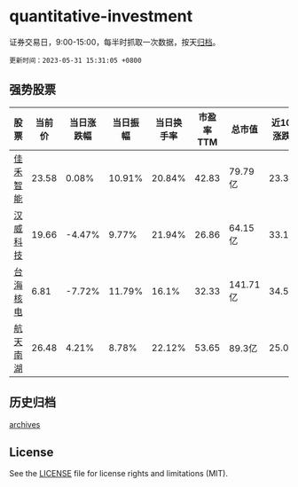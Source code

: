 # quantitative-investment

证券交易日，9:00-15:00，每半时抓取一次数据，按天[归档](archives)。

`更新时间：2023-05-31 15:31:05 +0800`

## 强势股票

|股票|当前价|当日涨跌幅|当日振幅|当日换手率|市盈率TTM|总市值|近10日涨跌幅|
|----|----|----|----|----|----|----|----|
|[佳禾智能](https://xueqiu.com/S/SZ300793)|23.58|0.08%|10.91%|20.84%|42.83|79.79亿|23.33%|
|[汉威科技](https://xueqiu.com/S/SZ300007)|19.66|-4.47%|9.77%|21.94%|26.86|64.15亿|33.11%|
|[台海核电](https://xueqiu.com/S/SZ002366)|6.81|-7.72%|11.79%|16.1%|32.33|141.71亿|34.58%|
|[航天南湖](https://xueqiu.com/S/SH688552)|26.48|4.21%|8.78%|22.12%|53.65|89.3亿|25.08%|

## 历史归档

[archives](archives)

## License

See the [LICENSE](LICENSE) file for license rights and limitations (MIT).